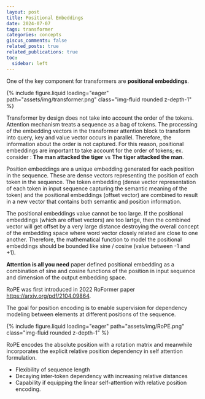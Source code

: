 ```yaml
---
layout: post
title: Positional Embeddings
date: 2024-07-07
tags: transformer
categories: concepts
giscus_comments: false
related_posts: true
related_publications: true
toc:
  sidebar: left
---
```


One of the key component for transformers are <b>positional embeddings</b>.
<div class="row mt-3">
    <div class="col-sm mt-3 mt-md-0">
        {% include figure.liquid loading="eager" path="assets/img/transformer.png" class="img-fluid rounded z-depth-1" %}
    </div>
</div>

Transformer by design does not take into account the order of the tokens. Attention mechanism treats a sequence as a bag of tokens. The processing of the embedding vectors in the transformer attention block to transform into query, key and value vector occurs in parallel. Therefore, the information about the order is not captured. For this reason, positional embeddings are important to take account for the order of tokens; ex. consider : 
__The man attacked the tiger__ vs __The tiger attacked the man__. 

Position embeddings are a unique embedding generated for each position in the sequence. These are dense vectors representing the position of each token in the sequence. The token embedding (dense vector representation of each token in input sequence capturing the semantic meaning of the token) and the positional embeddings (offset vector) are combined to result in a new vector that contains both semantic and position information. 

The positional embeddings value cannot be too large. If the positional embeddings (which are offset vectors) are too lartge, then the combined vector will get offset by a very large distance destroying the overall concept of the embedding space where word vector closely related are close to one another. Therefore, the mathematical function to model the positional embeddings should be bounded like sine / cosine (value between -1 and +1). 

__Attention is all you need__ paper defined positional embedding as a combination of sine and cosine functions of the position in input sequence and dimension of the output embedding space.

RoPE was first introduced in 2022 RoFormer paper https://arxiv.org/pdf/2104.09864. 

The goal for position encoding is to enable supervision for dependency modeling between elements at different positions of the sequence.

<div class="row mt-3">
    <div class="col-sm mt-3 mt-md-0">
        {% include figure.liquid loading="eager" path="assets/img/RoPE.png" class="img-fluid rounded z-depth-1" %}
    </div>
</div>

RoPE encodes the absolute position with a rotation matrix and meanwhile incorporates the explicit relative position dependency in self attention formulation. 
- Flexibility of sequence length
- Decaying inter-token dependency with increasing relative distances
- Capability if equipping the linear self-attention with relative position encoding. 

